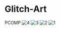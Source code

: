 # Glitch-Art
PCOMP
![4](https://github.com/user-attachments/assets/17b9d5bc-a7eb-462d-916d-7cbfb6ba0679)
![3](https://github.com/user-attachments/assets/a0a8ca14-9089-4061-9164-ef2c64fc2eb8)
![2](https://github.com/user-attachments/assets/bb2f3658-2e43-4136-bc90-c8a155c769d9)
![1](https://github.com/user-attachments/assets/c3869f4f-491e-41b5-b8c3-d0276702fcfd)
